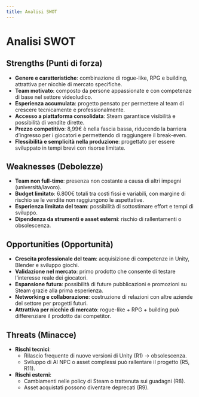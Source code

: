 ```yaml
---
title: Analisi SWOT
---
```


# Analisi SWOT

## Strengths (Punti di forza)
- **Genere e caratteristiche**: combinazione di rogue-like, RPG e building, attrattiva per nicchie di mercato specifiche.
- **Team motivato**: composto da persone appassionate e con competenze di base nel settore videoludico.
- **Esperienza accumulata**: progetto pensato per permettere al team di crescere tecnicamente e professionalmente.
- **Accesso a piattaforma consolidata**: Steam garantisce visibilità e possibilità di vendite dirette.
- **Prezzo competitivo**: 8,99€ è nella fascia bassa, riducendo la barriera d’ingresso per i giocatori e permettendo di raggiungere il break-even.
- **Flessibilità e semplicità nella produzione**: progettato per essere sviluppato in tempi brevi con risorse limitate.

## Weaknesses (Debolezze)
- **Team non full-time**: presenza non costante a causa di altri impegni (università/lavoro).
- **Budget limitato**: 6.800€ totali tra costi fissi e variabili, con margine di rischio se le vendite non raggiungono le aspettative.
- **Esperienza limitata del team**: possibilità di sottostimare effort e tempi di sviluppo.
- **Dipendenza da strumenti e asset esterni**: rischio di rallentamenti o obsolescenza.

## Opportunities (Opportunità)
- **Crescita professionale del team**: acquisizione di competenze in Unity, Blender e sviluppo giochi.
- **Validazione nel mercato**: primo prodotto che consente di testare l’interesse reale dei giocatori.
- **Espansione futura**: possibilità di future pubblicazioni e promozioni su Steam grazie alla prima esperienza.
- **Networking e collaborazione**: costruzione di relazioni con altre aziende del settore per progetti futuri.
- **Attrattiva per nicchie di mercato**: rogue-like + RPG + building può differenziare il prodotto dai competitor.

## Threats (Minacce)
- **Rischi tecnici**:
  - Rilascio frequente di nuove versioni di Unity (R1) → obsolescenza.
  - Sviluppo di AI NPC o asset complessi può rallentare il progetto (R5, R11).
- **Rischi esterni**:
  - Cambiamenti nelle policy di Steam o trattenuta sui guadagni (R8).
  - Asset acquistati possono diventare deprecati (R9).